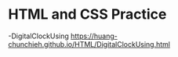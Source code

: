 # HTML and CSS Practice
-DigitalClockUsing
  https://huang-chunchieh.github.io/HTML/DigitalClockUsing.html

